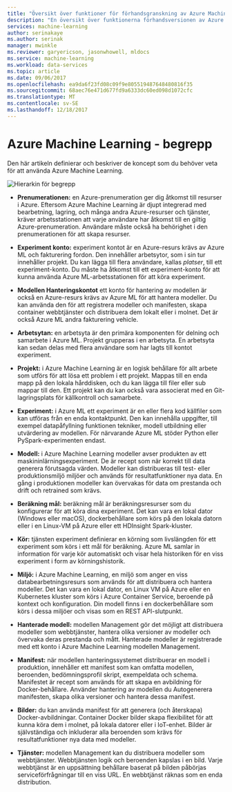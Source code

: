 ```yaml
---
title: "Översikt över funktioner för förhandsgranskning av Azure Machine Learning | Microsoft Docs"
description: "En översikt över funktionerna förhandsversionen av Azure Machine Learning prenumerationer, konton, arbetsytor, projekt, t.ex."
services: machine-learning
author: serinakaye
ms.author: serinak
manager: mwinkle
ms.reviewer: garyericson, jasonwhowell, mldocs
ms.service: machine-learning
ms.workload: data-services
ms.topic: article
ms.date: 09/06/2017
ms.openlocfilehash: ea9da6f23fd08c09f9e805519487648480816f35
ms.sourcegitcommit: 68aec76e471d677fd9a6333dc60ed098d1072cfc
ms.translationtype: MT
ms.contentlocale: sv-SE
ms.lasthandoff: 12/18/2017
---
```

# <a name="azure-machine-learning---concepts"></a>Azure Machine Learning - begrepp

Den här artikeln definierar och beskriver de koncept som du behöver veta för att använda Azure Machine Learning. 

![Hierarkin för begrepp](media/overview-general-concepts/hierarchy.png)

- **Prenumerationen:** en Azure-prenumeration ger dig åtkomst till resurser i Azure. Eftersom Azure Machine Learning är djupt integrerad med bearbetning, lagring, och många andra Azure-resurser och tjänster, kräver arbetsstationen att varje användare har åtkomst till en giltig Azure-prenumeration. Användare måste också ha behörighet i den prenumerationen för att skapa resurser.


- **Experiment konto:** experiment kontot är en Azure-resurs krävs av Azure ML och fakturering fordon. Den innehåller arbetsytor, som i sin tur innehåller projekt. Du kan lägga till flera användare, kallas _platser_, till ett experiment-konto. Du måste ha åtkomst till ett experiment-konto för att kunna använda Azure ML-arbetsstationen för att köra experiment. 


- **Modellen Hanteringskontot** ett konto för hantering av modellen är också en Azure-resurs krävs av Azure ML för att hantera modeller. Du kan använda den för att registrera modeller och manifesten, skapa container webbtjänster och distribuera dem lokalt eller i molnet. Det är också Azure ML andra fakturering vehicle.


- **Arbetsytan:** en arbetsyta är den primära komponenten för delning och samarbete i Azure ML. Projekt grupperas i en arbetsyta. En arbetsyta kan sedan delas med flera användare som har lagts till kontot experiment.


- **Projekt:** i Azure Machine Learning är en logisk behållare för allt arbete som utförs för att lösa ett problem i ett projekt. Mappas till en enda mapp på den lokala hårddisken, och du kan lägga till filer eller sub mappar till den. Ett projekt kan du kan också vara associerat med en Git-lagringsplats för källkontroll och samarbete.  

- **Experiment:** i Azure ML ett experiment är en eller flera kod källfiler som kan utföras från en enda kontaktpunkt. Den kan innehålla uppgifter, till exempel datapåfyllning funktionen tekniker, modell utbildning eller utvärdering av modellen. För närvarande Azure ML stöder Python eller PySpark-experimenten endast.


- **Modell:** i Azure Machine Learning modeller avser produkten av ett maskininlärningsexperiment. De är recept som när korrekt till data generera förutsagda värden. Modeller kan distribueras till test- eller produktionsmiljö miljöer och används för resultatfunktioner nya data. En gång i produktionen modeller kan övervakas för data om prestanda och drift och retrained som krävs. 

- **Beräkning mål:** beräkning mål är beräkningsresurser som du konfigurerar för att köra dina experiment. Det kan vara en lokal dator (Windows eller macOS), dockerbehållare som körs på den lokala datorn eller i en Linux-VM på Azure eller ett HDInsight Spark-kluster.


- **Kör:** tjänsten experiment definierar en körning som livslängden för ett experiment som körs i ett mål för beräkning. Azure ML samlar in information för varje kör automatiskt och visar hela historiken för en viss experiment i form av körningshistorik.

- **Miljö:** i Azure Machine Learning, en miljö som anger en viss databearbetningsresurs som används för att distribuera och hantera modeller. Det kan vara en lokal dator, en Linux VM på Azure eller en Kubernetes kluster som körs i Azure Container Service, beroende på kontext och konfiguration. Din modell finns i en dockerbehållare som körs i dessa miljöer och visas som en REST API-slutpunkt.


- **Hanterade modell:** modellen Management gör det möjligt att distribuera modeller som webbtjänster, hantera olika versioner av modeller och övervaka deras prestanda och mått. Hanterade modeller är registrerade med ett konto i Azure Machine Learning modellen Management.

- **Manifest:** när modellen hanteringssystemet distribuerar en modell i produktion, innehåller ett manifest som kan omfatta modellen, beroenden, bedömningsprofil skript, exempeldata och schema. Manifestet är recept som används för att skapa en avbildning för Docker-behållare. Använder hantering av modellen du Autogenerera manifesten, skapa olika versioner och hantera dessa manifest. 


- **Bilder:** du kan använda manifest för att generera (och återskapa) Docker-avbildningar. Container Docker bilder skapa flexibilitet för att kunna köra dem i molnet, på lokala datorer eller i IoT-enhet. Bilder är självständiga och inkluderar alla beroenden som krävs för resultatfunktioner nya data med modeller. 

- **Tjänster:** modellen Management kan du distribuera modeller som webbtjänster. Webbtjänsten logik och beroenden kapslas i en bild. Varje webbtjänst är en uppsättning behållare baserat på bilden påbörjas serviceförfrågningar till en viss URL. En webbtjänst räknas som en enda distribution.
